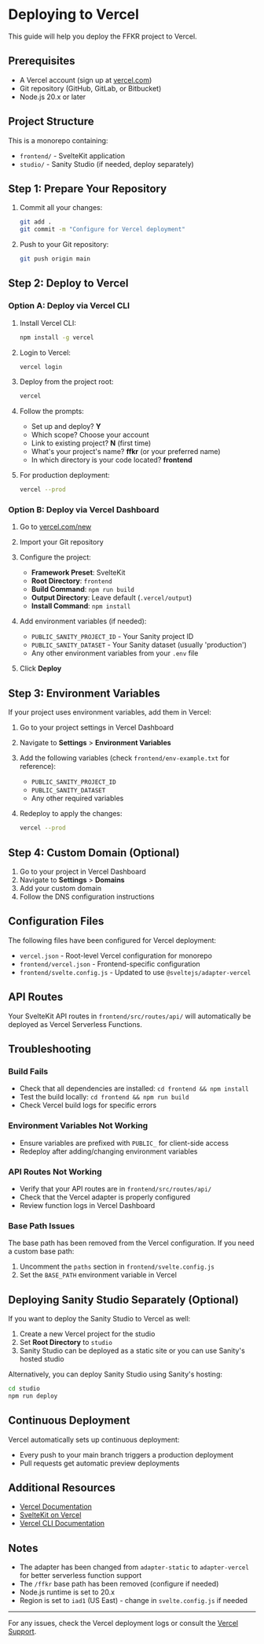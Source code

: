 # Deploying to Vercel

This guide will help you deploy the FFKR project to Vercel.

## Prerequisites

- A Vercel account (sign up at [vercel.com](https://vercel.com))
- Git repository (GitHub, GitLab, or Bitbucket)
- Node.js 20.x or later

## Project Structure

This is a monorepo containing:
- `frontend/` - SvelteKit application
- `studio/` - Sanity Studio (if needed, deploy separately)

## Step 1: Prepare Your Repository

1. Commit all your changes:
   ```bash
   git add .
   git commit -m "Configure for Vercel deployment"
   ```

2. Push to your Git repository:
   ```bash
   git push origin main
   ```

## Step 2: Deploy to Vercel

### Option A: Deploy via Vercel CLI

1. Install Vercel CLI:
   ```bash
   npm install -g vercel
   ```

2. Login to Vercel:
   ```bash
   vercel login
   ```

3. Deploy from the project root:
   ```bash
   vercel
   ```

4. Follow the prompts:
   - Set up and deploy? **Y**
   - Which scope? Choose your account
   - Link to existing project? **N** (first time)
   - What's your project's name? **ffkr** (or your preferred name)
   - In which directory is your code located? **frontend**

5. For production deployment:
   ```bash
   vercel --prod
   ```

### Option B: Deploy via Vercel Dashboard

1. Go to [vercel.com/new](https://vercel.com/new)

2. Import your Git repository

3. Configure the project:
   - **Framework Preset**: SvelteKit
   - **Root Directory**: `frontend`
   - **Build Command**: `npm run build`
   - **Output Directory**: Leave default (`.vercel/output`)
   - **Install Command**: `npm install`

4. Add environment variables (if needed):
   - `PUBLIC_SANITY_PROJECT_ID` - Your Sanity project ID
   - `PUBLIC_SANITY_DATASET` - Your Sanity dataset (usually 'production')
   - Any other environment variables from your `.env` file

5. Click **Deploy**

## Step 3: Environment Variables

If your project uses environment variables, add them in Vercel:

1. Go to your project settings in Vercel Dashboard
2. Navigate to **Settings** > **Environment Variables**
3. Add the following variables (check `frontend/env-example.txt` for reference):
   - `PUBLIC_SANITY_PROJECT_ID`
   - `PUBLIC_SANITY_DATASET`
   - Any other required variables

4. Redeploy to apply the changes:
   ```bash
   vercel --prod
   ```

## Step 4: Custom Domain (Optional)

1. Go to your project in Vercel Dashboard
2. Navigate to **Settings** > **Domains**
3. Add your custom domain
4. Follow the DNS configuration instructions

## Configuration Files

The following files have been configured for Vercel deployment:

- `vercel.json` - Root-level Vercel configuration for monorepo
- `frontend/vercel.json` - Frontend-specific configuration
- `frontend/svelte.config.js` - Updated to use `@sveltejs/adapter-vercel`

## API Routes

Your SvelteKit API routes in `frontend/src/routes/api/` will automatically be deployed as Vercel Serverless Functions.

## Troubleshooting

### Build Fails

- Check that all dependencies are installed: `cd frontend && npm install`
- Test the build locally: `cd frontend && npm run build`
- Check Vercel build logs for specific errors

### Environment Variables Not Working

- Ensure variables are prefixed with `PUBLIC_` for client-side access
- Redeploy after adding/changing environment variables

### API Routes Not Working

- Verify that your API routes are in `frontend/src/routes/api/`
- Check that the Vercel adapter is properly configured
- Review function logs in Vercel Dashboard

### Base Path Issues

The base path has been removed from the Vercel configuration. If you need a custom base path:
1. Uncomment the `paths` section in `frontend/svelte.config.js`
2. Set the `BASE_PATH` environment variable in Vercel

## Deploying Sanity Studio Separately (Optional)

If you want to deploy the Sanity Studio to Vercel as well:

1. Create a new Vercel project for the studio
2. Set **Root Directory** to `studio`
3. Sanity Studio can be deployed as a static site or you can use Sanity's hosted studio

Alternatively, you can deploy Sanity Studio using Sanity's hosting:
```bash
cd studio
npm run deploy
```

## Continuous Deployment

Vercel automatically sets up continuous deployment:
- Every push to your main branch triggers a production deployment
- Pull requests get automatic preview deployments

## Additional Resources

- [Vercel Documentation](https://vercel.com/docs)
- [SvelteKit on Vercel](https://vercel.com/docs/frameworks/sveltekit)
- [Vercel CLI Documentation](https://vercel.com/docs/cli)

## Notes

- The adapter has been changed from `adapter-static` to `adapter-vercel` for better serverless function support
- The `/ffkr` base path has been removed (configure if needed)
- Node.js runtime is set to 20.x
- Region is set to `iad1` (US East) - change in `svelte.config.js` if needed

---

For any issues, check the Vercel deployment logs or consult the [Vercel Support](https://vercel.com/support).

